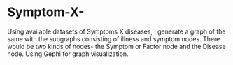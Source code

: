# Symptom-X-
Using available datasets of Symptoms X diseases, I generate a graph of the same with the subgraphs consisting of illness and symptom nodes. There would be two kinds of nodes- the Symptom or Factor node and the Disease node. Using Gephi for graph visualization.
